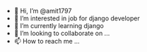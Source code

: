 - 👋 Hi, I’m @amit1797
- 👀 I’m interested in job for django developer
- 🌱 I’m currently learning django
- 💞️ I’m looking to collaborate on ...
- 📫 How to reach me ...

<!---
amit1797/amit1797 is a ✨ special ✨ repository because its `README.md` (this file) appears on your GitHub profile.
You can click the Preview link to take a look at your changes.
--->
